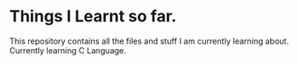 # Things I Learnt so far.

This repository contains all the files and stuff I am currently learning about.
Currently learning C Language.
